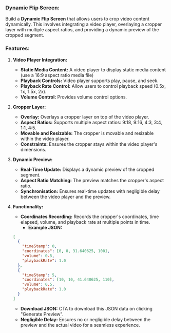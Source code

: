 ### Dynamic Flip Screen:

Build a **Dynamic Flip Screen** that allows users to crop video content dynamically. This involves integrating a video player, overlaying a cropper layer with multiple aspect ratios, and providing a dynamic preview of the cropped segment.


### Features:

1. **Video Player Integration:**
    - **Static Media Content:** A video player to display static media content (use a 16:9 aspect ratio media file)
    - **Playback Controls:** Video player supports play, pause, and seek.
    - **Playback Rate Control:** Allow users to control playback speed (0.5x, 1x, 1.5x, 2x).
    - **Volume Control:** Provides volume control options.
2. **Cropper Layer:**
    - **Overlay:** Overlays a cropper layer on top of the video player.
    - **Aspect Ratios:** Supports multiple aspect ratios:  9:18, 9:16, 4:3, 3:4, 1:1, 4:5.
    - **Movable and Resizable:** The cropper is movable and resizable within the video player. 
    - **Constraints:** Ensures the cropper stays within the video player's dimensions.
3. **Dynamic Preview:**
    - **Real-Time Update:** Displays a dynamic preview of the cropped segment.
    - **Aspect Ratio Matching:** The preview matches the cropper's aspect ratio.
    - **Synchronisation:** Ensures real-time updates with negligible delay between the video player and the preview.
4. **Functionality:**
    - **Coordinates Recording:** Records the cropper's coordinates, time elapsed, volume, and playback rate at multiple points in time.
        - **Example JSON:**
    
    ```json
    [
      {
        "timeStamp": 0,
        "coordinates": [0, 0, 31.640625, 100],
        "volume": 0.5,
        "playbackRate": 1.0
      },
      {
        "timeStamp": 5,
        "coordinates": [10, 10, 41.640625, 110],
        "volume": 0.5,
        "playbackRate": 1.0
      }
    ]
    ```
    
    - **Download JSON:**  CTA to download this JSON data on clicking "Generate Preview".
    - **Negligible Delay:** Ensures no or negligible delay between the preview and the actual video for a seamless experience.
